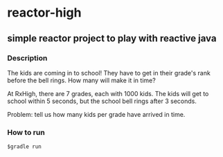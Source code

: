 # reactor-high

## simple reactor project to play with reactive java

### Description
The kids are coming in to school!
They have to get in their grade's rank before the bell rings.
How many will make it in time?

At RxHigh, there are 7 grades, each with 1000 kids.
The kids will get to school within 5 seconds,
but the school bell rings after 3 seconds.

Problem: tell us how many kids per grade have arrived in time.

### How to run
```
$gradle run